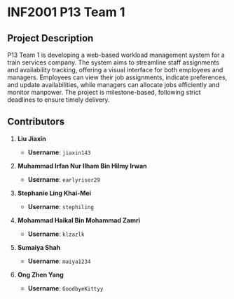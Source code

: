 # INF2001 P13 Team 1

## Project Description
P13 Team 1 is developing a web-based workload management system for a train services company. The system aims to streamline staff assignments and availability tracking, offering a visual interface for both employees and managers. Employees can view their job assignments, indicate preferences, and update availabilities, while managers can allocate jobs efficiently and monitor manpower. The project is milestone-based, following strict deadlines to ensure timely delivery.

## Contributors

1. **Liu Jiaxin**  
   - **Username**: `jiaxin143`  

2. **Muhammad Irfan Nur Ilham Bin Hilmy Irwan**  
   - **Username**: `earlyriser29`  

3. **Stephanie Ling Khai-Mei**  
   - **Username**: `stephiling`  

4. **Mohammad Haikal Bin Mohammad Zamri**  
   - **Username**: `klzazlk`  

5. **Sumaiya Shah**  
   - **Username**: `maiya1234`  

6. **Ong Zhen Yang**  
   - **Username**: `GoodbyeKittyy`
